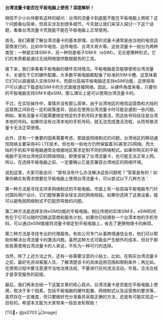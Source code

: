 **台湾流量卡能否在平板电脑上使用？深度解析！**

相信不少小伙伴都有这样的疑问：台湾的流量卡到底能不能在平板电脑上用呢？这个问题看似简单，但其实涉及到很多细节。今天就让我们来深入探讨一下这个话题，看看台湾流量卡究竟能不能在平板电脑上正常使用。

首先，我们需要了解台湾流量卡的基本原理。台湾的流量卡通常是由当地的电信运营商发行的，比如中华电信、远传电信、台湾大哥大等。这些流量卡一般分为两种类型：一种是实体SIM卡，另一种则是电子SIM卡（eSIM）。无论是哪种形式，它们的本质都是通过无线网络提供数据服务的工具。

接下来，我们来看看平板电脑的硬件支持情况。平板电脑是否能够使用台湾流量卡，关键在于它的硬件配置。大多数平板电脑都配备了标准的SIM卡槽，这意味着它们可以直接插入实体SIM卡。而部分高端平板电脑还支持eSIM功能，这使得用户可以通过下载虚拟SIM卡的方式直接连接网络。因此，从硬件角度来看，只要你的平板电脑支持SIM卡或eSIM，那么理论上是可以使用台湾流量卡的。

不过，在实际操作中，事情并没有那么简单。由于台湾地区的电信运营商和大陆的运营商之间存在一定的政策差异，因此在使用台湾流量卡时可能会遇到一些问题。例如，某些流量卡可能需要绑定特定的手机号码才能激活，而这些号码往往是台湾本地的号码。如果你没有台湾本地的手机号码，就无法完成激活流程，从而导致流量卡无法正常使用。

此外，还有一个重要的因素需要考虑，那就是网络制式的问题。台湾地区的移动通信网络主要采用4G LTE技术，但也有一些地方仍然保留着3G甚至2G网络。而大陆的手机和平板电脑通常会根据地区需求定制不同的网络制式。如果你购买的平板电脑不支持台湾地区的网络频段，即使安装了台湾流量卡，也可能无法正常上网。所以，在选择平板电脑之前，一定要确认它是否兼容台湾地区的网络环境。

说到这里，大家可能会问：“那有没有什么办法解决这些问题呢？”答案是有的！如果你确实有需求想要在平板电脑上使用台湾流量卡，可以尝试以下几种方法：

第一种方法是寻找支持多网络制式的平板电脑。市面上有一些高端平板电脑专门针对国际用户设计，它们能够兼容全球主流的网络频段。如果你选择了这类设备，就可以避免因网络制式不匹配而导致的问题。

第二种方法是选择支持eSIM功能的平板电脑。相比传统的实体SIM卡，eSIM的优势在于它可以随时切换运营商和服务计划。如果你已经拥有一个台湾本地的手机号码，可以通过eSIM直接将流量卡绑定到平板电脑上，省去了更换物理卡的麻烦。

第三种方法是寻找专业的代理服务。有些公司专门从事跨境通信业务，他们可以帮助你解决台湾流量卡的激活问题。虽然这种方式可能会产生额外的成本，但对于那些急需使用台湾流量卡的人来说，不失为一种可行的选择。

当然，除了上述方法之外，还有一些需要注意的小贴士。比如，在购买台湾流量卡之前，最好先咨询客服人员，了解清楚该卡的具体适用范围和限制条件；再比如，在使用过程中要注意遵守当地法律法规，不要进行任何违法活动。毕竟，合法合规才是享受服务的前提。

最后，我们再来总结一下这篇文章的核心观点。台湾流量卡是否能在平板电脑上使用，取决于多个因素，包括平板电脑的硬件配置、网络制式以及运营商的要求等。虽然存在一定难度，但只要做好充分准备并采取正确的方法，还是有可能实现这一目标的。希望本文能为大家带来一些启发和帮助！

[TG💪+ @jx0703 ![Image](https://github.com/user-attachments/assets/dbca1d08-cadb-493c-b0ec-ad6f7a83f270)]